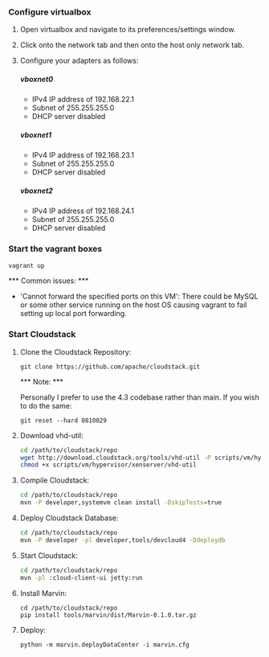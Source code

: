 ### Configure virtualbox

1. Open virtualbox and navigate to its preferences/settings window.

1. Click onto the network tab and then onto the host only network tab.

1. Configure your adapters as follows:

    ##### vboxnet0
    - IPv4 IP address of 192.168.22.1
    - Subnet of 255.255.255.0
    - DHCP server disabled

    ##### vboxnet1
    - IPv4 IP address of 192.168.23.1
    - Subnet of 255.255.255.0
    - DHCP server disabled

    ##### vboxnet2
    - IPv4 IP address of 192.168.24.1
    - Subnet of 255.255.255.0
    - DHCP server disabled


### Start the vagrant boxes

```bash
vagrant up
```

*** Common issues: ***

- 'Cannot forward the specified ports on this VM': There could be MySQL or some other
  service running on the host OS causing vagrant to fail setting up local port forwarding.


### Start Cloudstack

1. Clone the Cloudstack Repository:

	```
	git clone https://github.com/apache/cloudstack.git
	```

	*** Note: ***

	Personally I prefer to use the 4.3 codebase rather than main. If you wish to do the same:

	```
	git reset --hard 0810029
	```

1. Download vhd-util:

	```bash
	cd /path/to/cloudstack/repo
	wget http://download.cloudstack.org/tools/vhd-util -P scripts/vm/hypervisor/xenserver/
	chmod +x scripts/vm/hypervisor/xenserver/vhd-util
	```

1. Compile Cloudstack:

	```bash
	cd /path/to/cloudstack/repo
	mvn -P developer,systemvm clean install -DskipTests=true
	```

1. Deploy Cloudstack Database:

	```bash
	cd /path/to/cloudstack/repo
	mvn -P developer -pl developer,tools/devcloud4 -Ddeploydb
	```

1. Start Cloudstack:

	```bash
	cd /path/to/cloudstack/repo
	mvn -pl :cloud-client-ui jetty:run
	```

1. Install Marvin:

	```
	cd /path/to/cloudstack/repo
	pip install tools/marvin/dist/Marvin-0.1.0.tar.gz
	```

1. Deploy:

    ```
    python -m marvin.deployDataCenter -i marvin.cfg
    ```
